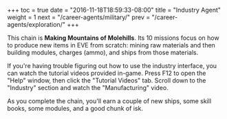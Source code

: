 +++
toc = true
date = "2016-11-18T18:59:33-08:00"
title = "Industry Agent"
weight = 1
next = "/career-agents/military/"
prev = "/career-agents/exploration/"
+++

This chain is **Making Mountains of Molehills**. Its 10 missions focus
on how to produce new items in EVE from scratch: mining raw materials
and then building modules, charges (ammo), and ships from those materials.

If you're having trouble figuring out how to use the industry interface,
you can watch the tutorial videos provided in-game. Press F12 to open the
"Help" window, then click the "Tutorial Videos" tab. Scroll down to the
"Industry" section and watch the "Manufacturing" video.

As you complete the chain, you'll earn a couple of new ships, some skill
books, some modules, and a good chunk of isk.
